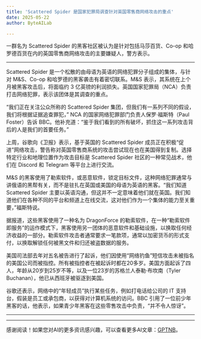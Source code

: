 ```yaml
---
title: 'Scattered Spider 是国家犯罪局调查针对英国零售商网络攻击的重点'
date: 2025-05-22
author: ByteAILab

---
```


一群名为 Scattered Spider 的黑客社区被认为是针对包括马莎百货、Co-op 和哈罗德百货在内的英国零售商网络攻击的主要嫌疑人，警方表示。

---
Scattered Spider 是一个松散的由母语为英语的网络犯罪分子组成的集体，与针对 M&S、Co-op 和哈罗德的黑客袭击有着密切联系。M&S 表示，其系统在上个月被黑客攻击后，将面临约 3 亿英镑的利润损失。英国国家犯罪局（NCA）负责打击网络犯罪，表示该团体是其调查的重点。

“我们正在关注公众所称的 Scattered Spider 集团，但我们有一系列不同的假设，我们将根据证据追查罪犯，” NCA 的国家网络犯罪部门负责人保罗·福斯特（Paul Foster）告诉 BBC。他补充道：“鉴于我们看到的所有破坏，抓住这一系列攻击背后的人是我们的首要任务。”

上周，谷歌向《卫报》表示，基于英国的 Scattered Spider 成员正在积极“促进”网络攻击，警告称对英国零售商系统的攻击尝试现在也在美国得到复制。选择特定行业和地理位置作为攻击目标是 Scattered Spider 社区的一种常见战术，他们在 Discord 和 Telegram 等平台上进行交流。

M&S 的黑客使用了勒索软件，或恶意软件，锁定目标文件，这种网络犯罪通常与讲俄语的黑帮有关，而不是驻扎在英国或美国的母语为英语的黑客。“我们知道 Scattered Spider 主要以英语沟通，但这并不一定意味着他们就在英国。我们知道他们在各种不同的平台和频道上在线交流，这对他们作为一个集体的能力至关重要，”福斯特说。

据报道，这些黑客使用了一种名为 DragonForce 的勒索软件，在一种“勒索软件即服务”的运作模式下，黑客使用另一团体的恶意软件和基础设施，以换取任何经济收益的一部分。勒索软件攻击者通常要求一笔款项，通常以加密货币的形式支付，以换取解锁任何被黑文件和归还被盗数据的服务。

美国司法部去年对五名被告进行了起诉，他们因使用“网络钓鱼”短信攻击未被指名的美国公司而被指控。所有被指控者在被起诉时都在20多岁。美国方面起诉了四人，年龄从20岁到25岁不等，以及一位23岁的苏格兰人泰勒·布坎南（Tyler Buchanan），他已从西班牙被驱逐到美国。

谷歌还表示，网络中的“年轻成员”执行某些任务，例如打电话给公司的 IT 支持台，假装是员工或承包商，以获得对计算机系统的访问。BBC 引用了一位前少年黑客的话，他表示，如果青少年黑客在这些零售攻击中负责，“并不令人惊讶”。

---
---
感谢阅读！如果您对AI的更多资讯感兴趣，可以查看更多AI文章：[GPTNB](https://gptnb.com)。